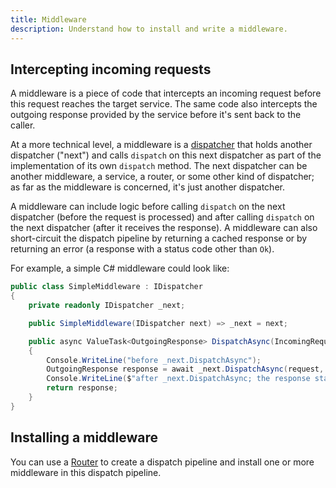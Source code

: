 ```yaml
---
title: Middleware
description: Understand how to install and write a middleware.
---
```


## Intercepting incoming requests

A middleware is a piece of code that intercepts an incoming request before this request reaches the target service. The
same code also intercepts the outgoing response provided by the service before it's sent back to the caller.

At a more technical level, a middleware is a [dispatcher](dispatch-pipeline#the-dispatcher-abstraction) that holds
another dispatcher ("next") and calls `dispatch` on this next dispatcher as part of the implementation of its own
`dispatch` method. The next dispatcher can be another middleware, a service, a router, or some other kind of dispatcher;
as far as the middleware is concerned, it's just another dispatcher.

A middleware can include logic before calling `dispatch` on the next dispatcher (before the request is processed) and
after calling `dispatch` on the next dispatcher (after it receives the response). A middleware can also short-circuit
the dispatch pipeline by returning a cached response or by returning an error (a response with a status code other
than `Ok`).

For example, a simple C# middleware could look like:

```csharp
public class SimpleMiddleware : IDispatcher
{
    private readonly IDispatcher _next;

    public SimpleMiddleware(IDispatcher next) => _next = next;

    public async ValueTask<OutgoingResponse> DispatchAsync(IncomingRequest request, CancellationToken cancellationToken)
    {
        Console.WriteLine("before _next.DispatchAsync");
        OutgoingResponse response = await _next.DispatchAsync(request, cancellationToken);
        Console.WriteLine($"after _next.DispatchAsync; the response status code is {response.StatusCode}");
        return response;
    }
}
```

## Installing a middleware

You can use a [Router](router) to create a dispatch pipeline and install one or more middleware in this dispatch
pipeline.

